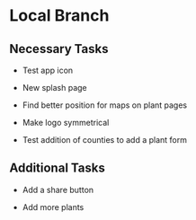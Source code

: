 Local Branch
============

Necessary Tasks
---------------
* Test app icon

* New splash page

* Find better position for maps on plant pages

* Make logo symmetrical

* Test addition of counties to add a plant form


Additional Tasks
----------------
* Add a share button

* Add more plants